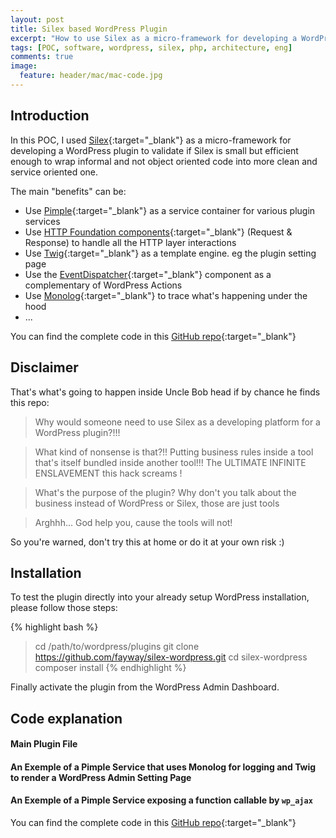 ```yaml
---
layout: post
title: Silex based WordPress Plugin  
excerpt: "How to use Silex as a micro-framework for developing a WordPress Plugin"
tags: [POC, software, wordpress, silex, php, architecture, eng]
comments: true
image:
  feature: header/mac/mac-code.jpg
---
```


## Introduction

In this POC, I used [Silex](http://silex.sensiolabs.org/){:target="_blank"} as a micro-framework for developing a WordPress plugin to validate if Silex is small but efficient enough to wrap informal and not object oriented code into more clean and service oriented one.

The main "benefits" can be:

* Use [Pimple](http://pimple.sensiolabs.org/){:target="_blank"} as a service container for various plugin services
* Use [HTTP Foundation components](http://symfony.com/doc/current/components/http_foundation/index.html){:target="_blank"} (Request & Response) to handle all the HTTP layer interactions
* Use [Twig](http://twig.sensiolabs.org/){:target="_blank"} as a template engine. eg the plugin setting page
* Use the [EventDispatcher](http://symfony.com/doc/current/components/event_dispatcher/index.html){:target="_blank"} component as a complementary of WordPress Actions
* Use [Monolog](https://github.com/Seldaek/monolog){:target="_blank"} to trace what's happening under the hood
* ...

You can find the complete code in this [GitHub repo](https://github.com/fayway/silex-wordpress){:target="_blank"}

## Disclaimer

That's what's going to happen inside Uncle Bob head if by chance he finds this repo:

> Why would someone need to use Silex as a developing platform for a WordPress plugin?!!!

> What kind of nonsense is that?!! Putting business rules inside a tool that's itself bundled inside another tool!!!
The ULTIMATE INFINITE ENSLAVEMENT this hack screams !

> What's the purpose of the plugin? Why don't you talk about the business instead of WordPress or Silex, those are just tools

> Arghhh... God help you, cause the tools will not!

So you're warned, don't try this at home or do it at your own risk :)


## Installation

To test the plugin directly into your already setup WordPress installation, please follow those steps:

{% highlight bash %}
> cd /path/to/wordpress/plugins
> git clone https://github.com/fayway/silex-wordpress.git
> cd silex-wordpress
> composer install
{% endhighlight %}

Finally activate the plugin from the WordPress Admin Dashboard.

## Code explanation

#### Main Plugin File

<script src="http://gist-it.appspot.com/https://github.com/fayway/silex-wordpress/blob/master/SilexProof.php?footer=1"></script>

#### An Exemple of a Pimple Service that uses Monolog for logging and Twig to render a WordPress Admin Setting Page

<script src="http://gist-it.appspot.com/https://github.com/fayway/silex-wordpress/blob/master/src/SilexProof/SomeService.php?footer=1"></script>

#### An Exemple of a Pimple Service exposing a function callable by `wp_ajax`

<script src="http://gist-it.appspot.com/https://github.com/fayway/silex-wordpress/blob/master/src/SilexProof/SettingsProvider.php?footer=1"></script>

You can find the complete code in this [GitHub repo](https://github.com/fayway/silex-wordpress){:target="_blank"}
